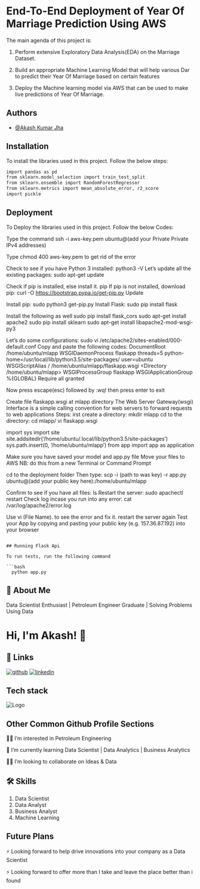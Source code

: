
# **End-To-End Deployment of Year Of Marriage Prediction Using AWS**
 The main agenda of this project is:

1. Perform extensive Exploratory Data Analysis(EDA) on the Marriage Dataset.

2. Build an appropriate Machine Learning Model that will help various Dar to predict their Year Of Marriage based on certain features

3. Deploy the Machine learning model via AWS that can be used to make live predictions of Year Of Marriage.
## Authors

- [@Akash Kumar Jha](https://github.com/Akash1070)


## Installation

To install the libraries used in this project. Follow the 
below steps:

```bash
import pandas as pd
from sklearn.model_selection import train_test_split
from sklearn.ensemble import RandomForestRegressor
from sklearn.metrics import mean_absolute_error, r2_score
import pickle

```

## Deployment

To Deploy the libraries used in this project. Follow the 
below Codes:

Type the command ssh -i aws-key.pem ubuntu@(add your Private Private
IPv4 addresses) 

Type chmod 400 aws-key.pem to get rid of the error

Check to see if you have Python 3 installed: python3 -V
Let’s update all the existing packages: sudo apt-get update

Check if pip is installed, else install it. pip
If pip is not installed, download pip: curl -O https://bootstrap.pypa.io/get-pip.py
Update

Install pip: sudo python3 get-pip.py
Install Flask: sudo pip install flask

Install the following as well
sudo pip install flask_cors
 sudo apt-get install apache2
 sudo pip install sklearn
 sudo apt-get install libapache2-mod-wsgi-py3

Let’s do some configurations: sudo vi /etc/apache2/sites-enabled/000-default.conf
Copy and paste the following codes:
DocumentRoot /home/ubuntu/mlapp
WSGIDaemonProcess flaskapp threads=5 python-home=/usr/local/lib/python3.5/site-packages/ user=ubuntu
 WSGIScriptAlias / /home/ubuntu/mlapp/flaskapp.wsgi
<Directory /home/ubuntu/mlapp>
 WSGIProcessGroup flaskapp
 WSGIApplicationGroup %{GLOBAL}
 Require all granted
 </Directory>
 
 Now press escape(esc) followed by :wq! then press enter to exit
 
 Create file flaskapp.wsgi at mlapp directory
 The Web Server Gateway(wsgi) Interface is a simple calling convention for web servers to forward
requests to web applications
Steps:
irst create a directory: mkdir mlapp
cd to the directory: cd mlapp/
vi flaskapp.wsgi

import sys
import site
site.addsitedir(‘/home/ubuntu/.local/lib/python3.5/site-packages’)
sys.path.insert(0, ‘/home/ubuntu/mlapp’)
from app import app as application

Make sure you have saved your model and app.py file
Move your files to AWS
NB: do this from a new Terminal or Command Prompt 

cd to the deployment folder
Then type: scp -i (path to was key) -r app.py ubuntu@(add your public key here):/home/ubuntu/mlapp

Confirm to see if you have all files: ls
Restart the server: sudo apachectl restart
Check log incase you run into any error: cat /var/log/apache2/error.log

Use vi (File Name). to see the error and fix it.
restart the server again
Test your App by copying and pasting your public key (e.g. 157.36.87.192) into your browser

```
    
## Running Flask Api

To run tests, run the following command

```bash
  python app.py
```


## 🚀 About Me

Data Scientist Enthusiast | Petroleum Engineer Graduate | Solving Problems Using Data 


# Hi, I'm Akash! 👋


## 🔗 Links
[![github](https://img.shields.io/badge/github-000?style=for-the-badge&logo=ko-fi&logoColor=white)](https://github.com/Akash1070)
[![linkedin](https://img.shields.io/badge/linkedin-0A66C2?style=for-the-badge&logo=linkedin&logoColor=white)](https://www.linkedin.com/in/akashkumar107/)
## Tech stack
![Logo](https://businesstoys.in/assets/programs/full-stack-data-science-professional-program/tools.png)


## Other Common Github Profile Sections
👩‍💻 I’m interested in Petroleum Engineering

🧠 I’m currently learning Data Scientist | Data Analytics | Business Analytics

👯‍♀️ I’m looking to collaborate on Ideas & Data




## 🛠 Skills
1. Data Scientist
2. Data Analyst
3. Business Analyst
4. Machine Learning 


## Future Plans 

⚡️ Looking forward to help drive innovations into your company as a Data Scientist

⚡️ Looking forward to offer more than I take and leave the place better than i found
